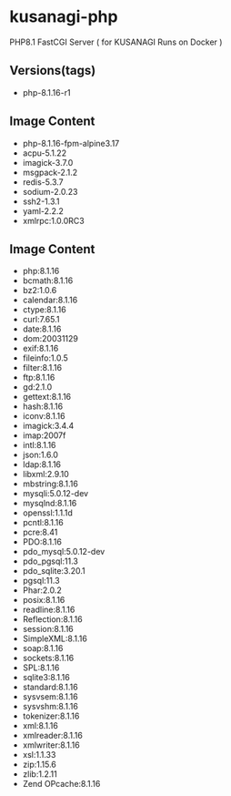 # kusanagi-php
PHP8.1 FastCGI Server ( for KUSANAGI Runs on Docker )

## Versions(tags)
- php-8.1.16-r1

## Image Content
- php-8.1.16-fpm-alpine3.17
- acpu-5.1.22
- imagick-3.7.0
- msgpack-2.1.2
- redis-5.3.7
- sodium-2.0.23
- ssh2-1.3.1
- yaml-2.2.2
- xmlrpc:1.0.0RC3

## Image Content
- php:8.1.16
- bcmath:8.1.16
- bz2:1.0.6
- calendar:8.1.16
- ctype:8.1.16
- curl:7.65.1
- date:8.1.16
- dom:20031129
- exif:8.1.16
- fileinfo:1.0.5
- filter:8.1.16
- ftp:8.1.16
- gd:2.1.0
- gettext:8.1.16
- hash:8.1.16
- iconv:8.1.16
- imagick:3.4.4
- imap:2007f
- intl:8.1.16
- json:1.6.0
- ldap:8.1.16
- libxml:2.9.10
- mbstring:8.1.16
- mysqli:5.0.12-dev
- mysqlnd:8.1.16
- openssl:1.1.1d
- pcntl:8.1.16
- pcre:8.41
- PDO:8.1.16
- pdo_mysql:5.0.12-dev
- pdo_pgsql:11.3
- pdo_sqlite:3.20.1
- pgsql:11.3
- Phar:2.0.2
- posix:8.1.16
- readline:8.1.16
- Reflection:8.1.16
- session:8.1.16
- SimpleXML:8.1.16
- soap:8.1.16
- sockets:8.1.16
- SPL:8.1.16
- sqlite3:8.1.16
- standard:8.1.16
- sysvsem:8.1.16
- sysvshm:8.1.16
- tokenizer:8.1.16
- xml:8.1.16
- xmlreader:8.1.16
- xmlwriter:8.1.16
- xsl:1.1.33
- zip:1.15.6
- zlib:1.2.11
- Zend OPcache:8.1.16

